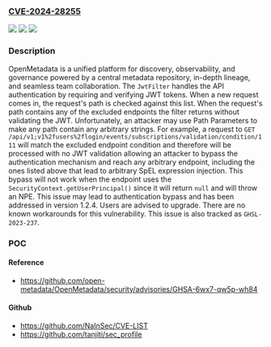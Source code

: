 ### [CVE-2024-28255](https://cve.mitre.org/cgi-bin/cvename.cgi?name=CVE-2024-28255)
![](https://img.shields.io/static/v1?label=Product&message=OpenMetadata&color=blue)
![](https://img.shields.io/static/v1?label=Version&message=%3D%20%3C%201.2.4%20&color=brighgreen)
![](https://img.shields.io/static/v1?label=Vulnerability&message=CWE-287%3A%20Improper%20Authentication&color=brighgreen)

### Description

OpenMetadata is a unified platform for discovery, observability, and governance powered by a central metadata repository, in-depth lineage, and seamless team collaboration. The `JwtFilter` handles the API authentication by requiring and verifying JWT tokens. When a new request comes in, the request's path is checked against this list. When the request's path contains any of the excluded endpoints the filter returns without validating the JWT. Unfortunately, an attacker may use Path Parameters to make any path contain any arbitrary strings. For example, a request to `GET /api/v1;v1%2fusers%2flogin/events/subscriptions/validation/condition/111` will match the excluded endpoint condition and therefore will be processed with no JWT validation allowing an attacker to bypass the authentication mechanism and reach any arbitrary endpoint, including the ones listed above that lead to arbitrary SpEL expression injection. This bypass will not work when the endpoint uses the `SecurityContext.getUserPrincipal()` since it will return `null` and will throw an NPE. This issue may lead to authentication bypass and has been addressed in version 1.2.4. Users are advised to upgrade. There are no known workarounds for this vulnerability. This issue is also tracked as `GHSL-2023-237`.

### POC

#### Reference
- https://github.com/open-metadata/OpenMetadata/security/advisories/GHSA-6wx7-qw5p-wh84

#### Github
- https://github.com/NaInSec/CVE-LIST
- https://github.com/tanjiti/sec_profile

